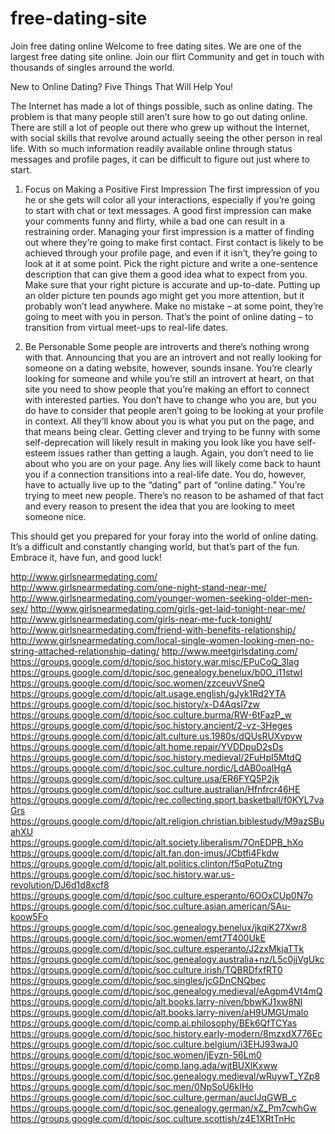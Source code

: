 # free-dating-site
Join free dating online
Welcome to free dating sites. We are one of the largest free dating site online. Join our flirt Community and get in touch with thousands of singles arround the world.


New to Online Dating? Five Things That Will Help You!

The Internet has made a lot of things possible, such as online dating. The problem is that many people still aren’t sure how to go out dating online. There are still a lot of people out there who grew up without the Internet, with social skills that revolve around actually seeing the other person in real life. With so much information readily available online through status messages and profile pages, it can be difficult to figure out just where to start.

1. Focus on Making a Positive First Impression The first impression of you he or she gets will color all your interactions, especially if you’re going to start with chat or text messages. A good first impression can make your comments funny and flirty, while a bad one can result in a restraining order. Managing your first impression is a matter of finding out where they’re going to make first contact. First contact is likely to be achieved through your profile page, and even if it isn’t, they’re going to look at it at some point. Pick the right picture and write a one-sentence description that can give them a good idea what to expect from you. Make sure that your right picture is accurate and up-to-date. Putting up an older picture ten pounds ago might get you more attention, but it probably won’t lead anywhere. Make no mistake – at some point, they’re going to meet with you in person. That’s the point of online dating – to transition from virtual meet-ups to real-life dates.

2. Be Personable Some people are introverts and there’s nothing wrong with that. Announcing that you are an introvert and not really looking for someone on a dating website, however, sounds insane. You’re clearly looking for someone and while you’re still an introvert at heart, on that site you need to show people that you’re making an effort to connect with interested parties. You don’t have to change who you are, but you do have to consider that people aren’t going to be looking at your profile in context. All they’ll know about you is what you put on the page, and that means being clear. Getting clever and trying to be funny with some self-deprecation will likely result in making you look like you have self-esteem issues rather than getting a laugh. Again, you don’t need to lie about who you are on your page. Any lies will likely come back to haunt you if a connection transitions into a real-life date. You do, however, have to actually live up to the “dating” part of “online dating.” You’re trying to meet new people. There’s no reason to be ashamed of that fact and every reason to present the idea that you are looking to meet someone nice.

This should get you prepared for your foray into the world of online dating. It’s a difficult and constantly changing world, but that’s part of the fun. Embrace it, have fun, and good luck!


http://www.girlsnearmedating.com/
http://www.girlsnearmedating.com/one-night-stand-near-me/
http://www.girlsnearmedating.com/younger-women-seeking-older-men-sex/
http://www.girlsnearmedating.com/girls-get-laid-tonight-near-me/
http://www.girlsnearmedating.com/girls-near-me-fuck-tonight/
http://www.girlsnearmedating.com/friend-with-benefits-relationship/
http://www.girlsnearmedating.com/local-single-women-looking-men-no-string-attached-relationship-dating/
http://www.meetgirlsdating.com/
https://groups.google.com/d/topic/soc.history.war.misc/EPuCoQ_3lag
https://groups.google.com/d/topic/soc.genealogy.benelux/b0O_i11stwI
https://groups.google.com/d/topic/soc.women/zzceuvVSneQ
https://groups.google.com/d/topic/alt.usage.english/gJyk1Rd2YTA
https://groups.google.com/d/topic/soc.history/x-D4Aqsl7zw
https://groups.google.com/d/topic/soc.culture.burma/RW-6tFazP_w
https://groups.google.com/d/topic/soc.history.ancient/2-vz-3Heges
https://groups.google.com/d/topic/alt.culture.us.1980s/dQUsRUXvpvw
https://groups.google.com/d/topic/alt.home.repair/YVDDpuD2sDs
https://groups.google.com/d/topic/soc.history.medieval/2FuHpI5MtdQ
https://groups.google.com/d/topic/soc.culture.nordic/LdAB0oaIHgA
https://groups.google.com/d/topic/soc.culture.usa/ER6FYQ5P2jk
https://groups.google.com/d/topic/soc.culture.australian/Hfnfrcr46HE
https://groups.google.com/d/topic/rec.collecting.sport.basketball/f0KYL7vaGrs
https://groups.google.com/d/topic/alt.religion.christian.biblestudy/M9azSBuahXU
https://groups.google.com/d/topic/alt.society.liberalism/7OnEDPB_hXo
https://groups.google.com/d/topic/alt.fan.don-imus/JCbtfi4Fkdw
https://groups.google.com/d/topic/alt.politics.clinton/f5qPotuZtng
https://groups.google.com/d/topic/soc.history.war.us-revolution/DJ6d1d8xcf8
https://groups.google.com/d/topic/soc.culture.esperanto/6OOxCUp0N7o
https://groups.google.com/d/topic/soc.culture.asian.american/SAu-koow5Fo
https://groups.google.com/d/topic/soc.genealogy.benelux/jkqiK27Xwr8
https://groups.google.com/d/topic/soc.women/emt7T400UkE
https://groups.google.com/d/topic/soc.culture.esperanto/J2zxMkjaTTk
https://groups.google.com/d/topic/soc.genealogy.australia+nz/L5c0jjVgUkc
https://groups.google.com/d/topic/soc.culture.irish/TQBRDfxfRT0
https://groups.google.com/d/topic/soc.singles/jcGDnCNQbec
https://groups.google.com/d/topic/soc.genealogy.medieval/eAgpm4Vt4mQ
https://groups.google.com/d/topic/alt.books.larry-niven/bbwKJ1xw8NI
https://groups.google.com/d/topic/alt.books.larry-niven/aH9UMGUmalo
https://groups.google.com/d/topic/comp.ai.philosophy/BEk6QfTCYas
https://groups.google.com/d/topic/soc.history.early-modern/8mzxdX776Ec
https://groups.google.com/d/topic/soc.culture.belgium/i3EHJ93waJ0
https://groups.google.com/d/topic/soc.women/jEyzn-56Lm0
https://groups.google.com/d/topic/comp.lang.ada/wjtBUXlKxww
https://groups.google.com/d/topic/soc.genealogy.medieval/wRuywT_YZp8
https://groups.google.com/d/topic/soc.men/0NpSoU6kIHo
https://groups.google.com/d/topic/soc.culture.german/auclJqGWB_c
https://groups.google.com/d/topic/soc.genealogy.german/xZ_Pm7cwhGw
https://groups.google.com/d/topic/soc.culture.scottish/z4E1XRtTnHc

